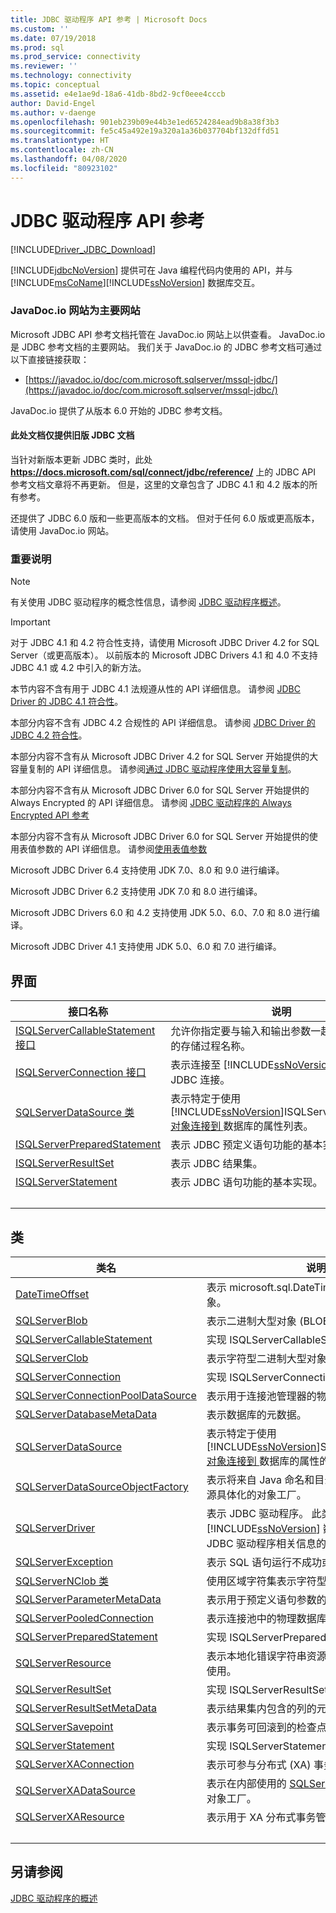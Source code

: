 ```yaml
---
title: JDBC 驱动程序 API 参考 | Microsoft Docs
ms.custom: ''
ms.date: 07/19/2018
ms.prod: sql
ms.prod_service: connectivity
ms.reviewer: ''
ms.technology: connectivity
ms.topic: conceptual
ms.assetid: e4e1ae9d-18a6-41db-8bd2-9cf0eee4cccb
author: David-Engel
ms.author: v-daenge
ms.openlocfilehash: 901eb239b09e44b3e1ed6524284ead9b8a38f3b3
ms.sourcegitcommit: fe5c45a492e19a320a1a36b037704bf132dffd51
ms.translationtype: HT
ms.contentlocale: zh-CN
ms.lasthandoff: 04/08/2020
ms.locfileid: "80923102"
---
```

# <a name="jdbc-driver-api-reference"></a>JDBC 驱动程序 API 参考

[!INCLUDE[Driver_JDBC_Download](../../../includes/driver_jdbc_download.md)]

[!INCLUDE[jdbcNoVersion](../../../includes/jdbcnoversion_md.md)] 提供可在 Java 编程代码内使用的 API，并与 [!INCLUDE[msCoName](../../../includes/msconame_md.md)][!INCLUDE[ssNoVersion](../../../includes/ssnoversion-md.md)] 数据库交互。



### <a name="javadocio-website-is-primary"></a>JavaDoc.io 网站为主要网站

Microsoft JDBC API 参考文档托管在 JavaDoc.io 网站上以供查看。 JavaDoc.io 是 JDBC 参考文档的主要网站。 我们关于 JavaDoc.io 的 JDBC 参考文档可通过以下直接链接获取：

- [https://javadoc.io/doc/com.microsoft.sqlserver/mssql-jdbc/](https://javadoc.io/doc/com.microsoft.sqlserver/mssql-jdbc/)

JavaDoc.io 提供了从版本 6.0 开始的 JDBC 参考文档。

#### <a name="only-legacy-jdbc-documentation-is-here-on-docs"></a>此处文档仅提供旧版 JDBC 文档

当针对新版本更新 JDBC 类时，此处 **https://docs.microsoft.com/sql/connect/jdbc/reference/** 上的 JDBC API 参考文档文章将不再更新。 但是，这里的文章包含了 JDBC 4.1 和 4.2 版本的所有参考。

还提供了 JDBC 6.0 版和一些更高版本的文档。 但对于任何 6.0 版或更高版本，请使用 JavaDoc.io 网站。



### <a name="important-notes"></a>重要说明

> [!NOTE]  
>  有关使用 JDBC 驱动程序的概念性信息，请参阅 [JDBC 驱动程序概述](../../../connect/jdbc/overview-of-the-jdbc-driver.md)。  
  
> [!IMPORTANT]  
>  对于 JDBC 4.1 和 4.2 符合性支持，请使用 Microsoft JDBC Driver 4.2 for SQL Server（或更高版本）。 以前版本的 Microsoft JDBC Drivers 4.1 和 4.0 不支持 JDBC 4.1 或 4.2 中引入的新方法。  
>   
>  本节内容不含有用于 JDBC 4.1 法规遵从性的 API 详细信息。 请参阅 [JDBC Driver 的 JDBC 4.1 符合性](../../../connect/jdbc/jdbc-4-1-compliance-for-the-jdbc-driver.md)。  
>   
>  本部分内容不含有 JDBC 4.2 合规性的 API 详细信息。 请参阅 [JDBC Driver 的 JDBC 4.2 符合性](../../../connect/jdbc/jdbc-4-2-compliance-for-the-jdbc-driver.md)。  
>   
>  本部分内容不含有从 Microsoft JDBC Driver 4.2 for SQL Server 开始提供的大容量复制的 API 详细信息。 请参阅[通过 JDBC 驱动程序使用大容量复制](../../../connect/jdbc/using-bulk-copy-with-the-jdbc-driver.md)。  
>   
>  本部分内容不含有从 Microsoft JDBC Driver 6.0 for SQL Server 开始提供的 Always Encrypted 的 API 详细信息。 请参阅 [JDBC 驱动程序的 Always Encrypted API 参考](../../../connect/jdbc/always-encrypted-api-reference-for-the-jdbc-driver.md)  
>   
>  本部分内容不含有从 Microsoft JDBC Driver 6.0 for SQL Server 开始提供的使用表值参数的 API 详细信息。 请参阅[使用表值参数](../../../connect/jdbc/using-table-valued-parameters.md)  
>   
>  Microsoft JDBC Driver 6.4 支持使用 JDK 7.0、8.0 和 9.0 进行编译。  
>   
>  Microsoft JDBC Driver 6.2 支持使用 JDK 7.0 和 8.0 进行编译。  
>   
>  Microsoft JDBC Drivers 6.0 和 4.2 支持使用 JDK 5.0、6.0、7.0 和 8.0 进行编译。  
>   
>  Microsoft JDBC Driver 4.1 支持使用 JDK 5.0、6.0 和 7.0 进行编译。  



## <a name="interfaces"></a>界面  
  
|接口名称|说明|  
|--------------------|-----------------|  
|[ISQLServerCallableStatement 接口](../../../connect/jdbc/reference/isqlservercallablestatement-interface.md)|允许你指定要与输入和输出参数一起使用的要调用的存储过程名称。|  
|[ISQLServerConnection 接口](../../../connect/jdbc/reference/isqlserverconnection-interface.md)|表示连接至 [!INCLUDE[ssNoVersion](../../../includes/ssnoversion-md.md)] 数据库的 JDBC 连接。|  
|[SQLServerDataSource 类](../../../connect/jdbc/reference/sqlserverdatasource-class.md)|表示特定于使用 [!INCLUDE[ssNoVersion](../../../includes/ssnoversion-md.md)]ISQLServerConnection[ 对象连接到 ](../../../connect/jdbc/reference/sqlserverconnection-class.md) 数据库的属性列表。|  
|[ISQLServerPreparedStatement](../../../connect/jdbc/reference/isqlserverpreparedstatement-interface.md)|表示 JDBC 预定义语句功能的基本实现。|  
|[ISQLServerResultSet](../../../connect/jdbc/reference/isqlserverresultset-interface.md)|表示 JDBC 结果集。|  
|[ISQLServerStatement](../../../connect/jdbc/reference/isqlserverstatement-interface.md)|表示 JDBC 语句功能的基本实现。|
| &nbsp; | &nbsp; |


  
## <a name="classes"></a>类  
  
|类名|说明|  
|----------------|-----------------|  
|[DateTimeOffset](../../../connect/jdbc/reference/datetimeoffset-class.md)|表示 microsoft.sql.DateTimeOffset 类型的对象。|  
|[SQLServerBlob](../../../connect/jdbc/reference/sqlserverblob-class.md)|表示二进制大型对象 (BLOB)。|  
|[SQLServerCallableStatement](../../../connect/jdbc/reference/sqlservercallablestatement-class.md)|实现 ISQLServerCallableStatement。|  
|[SQLServerClob](../../../connect/jdbc/reference/sqlserverclob-class.md)|表示字符型二进制大型对象 (CLOB)。|  
|[SQLServerConnection](../../../connect/jdbc/reference/sqlserverconnection-class.md)|实现 ISQLServerConnection。|  
|[SQLServerConnectionPoolDataSource](../../../connect/jdbc/reference/sqlserverconnectionpooldatasource-class.md)|表示用于连接池管理器的物理数据库连接。|  
|[SQLServerDatabaseMetaData](../../../connect/jdbc/reference/sqlserverdatabasemetadata-class.md)|表示数据库的元数据。|  
|[SQLServerDataSource](../../../connect/jdbc/reference/isqlserverdatasource-interface.md)|表示特定于使用 [!INCLUDE[ssNoVersion](../../../includes/ssnoversion-md.md)]SQLServerConnection[ 对象连接到 ](../../../connect/jdbc/reference/sqlserverconnection-class.md) 数据库的属性的列表。|  
|[SQLServerDataSourceObjectFactory](../../../connect/jdbc/reference/sqlserverdatasourceobjectfactory-class.md)|表示将来自 Java 命名和目录接口 (JNDI) 的数据源具体化的对象工厂。|  
|[SQLServerDriver](../../../connect/jdbc/reference/sqlserverdriver-class.md)|表示 JDBC 驱动程序。 此类包括连接至 [!INCLUDE[ssNoVersion](../../../includes/ssnoversion-md.md)] 数据库的方法以及取得 JDBC 驱动程序相关信息的方法。|  
|[SQLServerException](../../../connect/jdbc/reference/sqlserverexception-class.md)|表示 SQL 语句运行不成功或不完整。|  
|[SQLServerNClob 类](../../../connect/jdbc/reference/sqlservernclob-class.md)|使用区域字符集表示字符型二进制大型对象。|  
|[SQLServerParameterMetaData](../../../connect/jdbc/reference/sqlserverparametermetadata-class.md)|表示用于预定义语句参数的元数据。|  
|[SQLServerPooledConnection](../../../connect/jdbc/reference/sqlserverpooledconnection-class.md)|表示连接池中的物理数据库连接。|  
|[SQLServerPreparedStatement](../../../connect/jdbc/reference/sqlserverpreparedstatement-class.md)|实现 ISQLServerPreparedStatement。|  
|[SQLServerResource](../../../connect/jdbc/reference/sqlserverresource-class.md)|表示本地化错误字符串资源。 此类仅计划供内部使用。|  
|[SQLServerResultSet](../../../connect/jdbc/reference/sqlserverresultset-class.md)|实现 ISQLServerResultSet。|  
|[SQLServerResultSetMetaData](../../../connect/jdbc/reference/sqlserverresultsetmetadata-class.md)|表示结果集内包含的列的元数据。|  
|[SQLServerSavepoint](../../../connect/jdbc/reference/sqlserversavepoint-class.md)|表示事务可回滚到的检查点。|  
|[SQLServerStatement](../../../connect/jdbc/reference/sqlserverstatement-class.md)|实现 ISQLServerStatement。|  
|[SQLServerXAConnection](../../../connect/jdbc/reference/sqlserverxaconnection-class.md)|表示可参与分布式 (XA) 事务的 JDBC 连接。|  
|[SQLServerXADataSource](../../../connect/jdbc/reference/sqlserverxadatasource-class.md)|表示在内部使用的 [SQLServerXAConnection](../../../connect/jdbc/reference/sqlserverxaconnection-class.md) 的对象工厂。|  
|[SQLServerXAResource](../../../connect/jdbc/reference/sqlserverxaresource-class.md)|表示用于 XA 分布式事务管理的 XAResource。|
| &nbsp; | &nbsp; |



## <a name="see-also"></a>另请参阅  
 [JDBC 驱动程序的概述](../../../connect/jdbc/overview-of-the-jdbc-driver.md)

